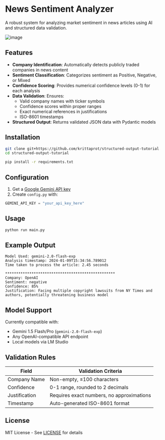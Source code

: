 # News Sentiment Analyzer

A robust system for analyzing market sentiment in news articles using AI and structured data validation.

![image](https://github.com/user-attachments/assets/590ffeaa-ecc6-4322-a44e-25f1b211e95e)

## Features

- **Company Identification**: Automatically detects publicly traded companies in news content
- **Sentiment Classification**: Categorizes sentiment as Positive, Negative, or Mixed
- **Confidence Scoring**: Provides numerical confidence levels (0-1) for each analysis
- **Data Validation**: Ensures:
  - Valid company names with ticker symbols
  - Confidence scores within proper ranges
  - Exact numerical references in justifications
  - ISO-8601 timestamps
- **Structured Output**: Returns validated JSON data with Pydantic models

## Installation

```bash
git clone git+https://github.com/krittaprot/structured-output-tutorial.git
cd structured-output-tutorial
```

```bash
pip install -r requirements.txt
```

## Configuration

1. Get a [Google Gemini API key](https://aistudio.google.com/app/apikey)
2. Create `config.py` with:
```python
GEMINI_API_KEY = "your_api_key_here"
```

## Usage

```python
python run main.py
```

## Example Output

```
Model Used: gemini-2.0-flash-exp
Analysis timestamp: 2024-01-09T15:34:56.789012
Time taken to process the article: 2.45 seconds

**************************************************
Company: OpenAI
Sentiment: negative
Confidence: 85%
Justification: Facing multiple copyright lawsuits from NY Times and authors, potentially threatening business model
```

## Model Support

Currently compatible with:
- Gemini 1.5 Flash/Pro (`gemini-2.0-flash-exp`)
- Any OpenAI-compatible API endpoint
- Local models via LM Studio

## Validation Rules

| Field          | Validation Criteria                     |
|----------------|-----------------------------------------|
| Company Name   | Non-empty, ≤100 characters              |
| Confidence     | 0-1 range, rounded to 2 decimals        |
| Justification  | Requires exact numbers, no approximations |
| Timestamp      | Auto-generated ISO-8601 format          |

## License

MIT License - See [LICENSE](LICENSE) for details

